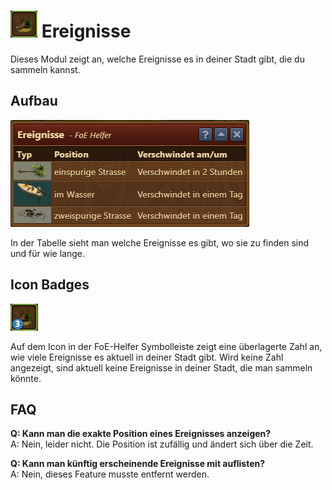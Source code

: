# ![Icon](./.images/icon01.png) Ereignisse 

Dieses Modul zeigt an, welche Ereignisse es in deiner Stadt gibt, die du sammeln kannst.

## Aufbau

![Screenshot](./.images/screenshot.png)

In der Tabelle sieht man welche Ereignisse es gibt, wo sie zu finden sind und für wie lange.

## Icon Badges

![Icon Badges](./.images/icon02.png)

Auf dem Icon in der FoE-Helfer Symbolleiste zeigt eine überlagerte Zahl an, wie viele Ereignisse es aktuell in deiner Stadt gibt.  Wird keine Zahl angezeigt, sind aktuell keine Ereignisse in deiner Stadt, die man sammeln könnte.

## FAQ 

**Q: Kann man die exakte Position eines Ereignisses anzeigen?**<br>
A: Nein, leider nicht.  Die Position ist zufällig und ändert sich über die Zeit.

**Q: Kann man künftig erscheinende Ereignisse mit auflisten?**<br>
A: Nein, dieses Feature musste entfernt werden.